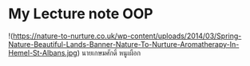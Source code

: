 # My Lecture note OOP
!(https://nature-to-nurture.co.uk/wp-content/uploads/2014/03/Spring-Nature-Beautiful-Lands-Banner-Nature-To-Nurture-Aromatherapy-In-Hemel-St-Albans.jpg)
นายเกษมศักดิ์ หนูเผือก
